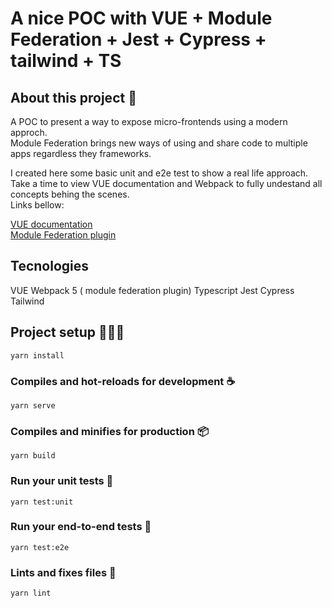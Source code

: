 # A nice POC with VUE + Module Federation + Jest + Cypress + tailwind + TS

## About this project 💭
A POC to present a way to expose micro-frontends using a modern approch.<br/> Module Federation brings new ways of using and share code to multiple apps regardless they frameworks.

I created here some basic unit and e2e test to show a real life approach.<br/> Take a time to view VUE documentation and Webpack to fully undestand all concepts behing the scenes.<br/> 
Links bellow:

[VUE documentation](https://vuejs.org/guide/introduction.html)<br/>
[Module Federation plugin](https://webpack.js.org/concepts/module-federation/)<br/>

## Tecnologies 
VUE
Webpack 5 ( module federation plugin)
Typescript
Jest
Cypress
Tailwind


## Project setup 👨🏻‍💻
```
yarn install
```

### Compiles and hot-reloads for development ☕
```
yarn serve
```

### Compiles and minifies for production 📦
```
yarn build
```

### Run your unit tests 🧪
```
yarn test:unit
```

### Run your end-to-end tests 🧪
```
yarn test:e2e
```

### Lints and fixes files 🎈
```
yarn lint
```


